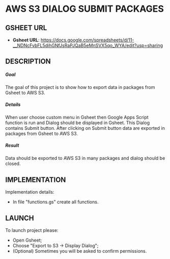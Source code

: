AWS S3 DIALOG SUBMIT PACKAGES
==============================


GSHEET URL
----------

* **Gsheet URL**: https://docs.google.com/spreadsheets/d/11-__NDNcFvbFL5dihGNfJsRaPJQaB5eMnSVX5qo_WYA/edit?usp=sharing


DESCRIPTION
-----------

##### Goal
The goal of this project is to show how to export data in packages from Gsheet to AWS S3. 

##### Details
When user choose custom menu in Gsheet then Google Apps Script function is run and Dialog should be displayed in Gsheet.
This Dialog contains Submit button. After clicking on Submit button data are exported in packages from Gsheet to AWS S3.

##### Result 
Data should be exported to AWS S3 in many packages and dialog should be closed.


IMPLEMENTATION
-----------

Implementation details:
* In file "functions.gs" create all functions.
  

LAUNCH
------

To launch project please:
* Open Gsheet;
* Choose "Export to S3 -> Display Dialog";
* (Optional) Sometimes you will be asked to confirm permissions.